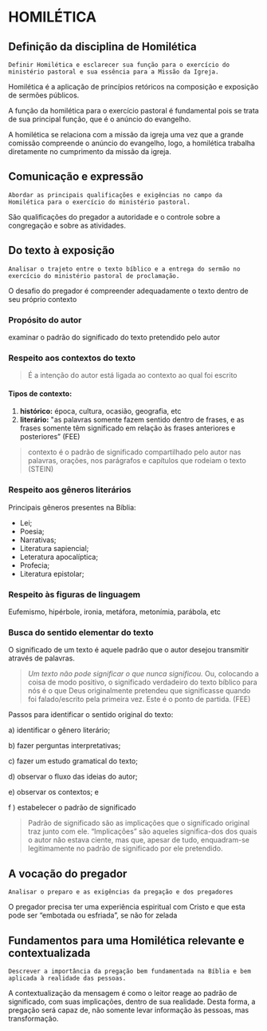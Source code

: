# HOMILÉTICA

## Definição da disciplina de Homilética
	Definir Homilética e esclarecer sua função para o exercício do ministério pastoral e sua essência para a Missão da Igreja.
	
Homilética é a aplicação de princípios retóricos na composição e exposição de sermões públicos.

A função da homilética para o exercício pastoral é fundamental pois se trata de sua principal função, que é o anúncio do evangelho.

A homilética se relaciona com a missão da igreja uma vez que a grande comissão compreende o anúncio do evangelho, logo, a homilética trabalha diretamente no cumprimento da missão da igreja.

## Comunicação e expressão
	Abordar as principais qualificações e exigências no campo da Homilética para o exercício do ministério pastoral.
	
São qualificações do pregador a autoridade e o controle sobre a congregação e sobre as atividades.


## Do texto à exposição
	Analisar o trajeto entre o texto bíblico e a entrega do sermão no exercício do ministério pastoral de proclamação.
	
O desafio do pregador é compreender adequadamente o texto dentro de seu próprio contexto

### Propósito do autor
examinar o padrão do significado do texto pretendido pelo autor
	
### Respeito aos contextos do texto
> É a intenção do autor está ligada ao contexto ao qual foi escrito
	
#### Tipos de contexto:
1. **histórico:** época, cultura, ocasião, geografia, etc
2. **literário:** "as palavras somente fazem sentido dentro de frases, e as frases somente têm significado em relação às frases anteriores e posteriores” (FEE)

> contexto é o padrão de significado compartilhado pelo autor nas palavras, orações, nos parágrafos e capítulos que rodeiam o texto (STEIN)

### Respeito aos gêneros literários
Principais gêneros presentes na Bíblia:
- Lei;
- Poesia;
- Narrativas;
- Literatura sapiencial;
- Leteratura apocalíptica;
- Profecia;
- Literatura epistolar;

### Respeito às figuras de linguagem
Eufemismo, hipérbole, ironia, metáfora, metonímia, parábola, etc 

### Busca do sentido elementar do texto

O significado de um texto é aquele padrão que o autor desejou transmitir através de palavras.

> *Um  texto  não  pode  significar  o  que  nunca  significou.*  Ou,  colocando  a  coisa de modo positivo, o significado verdadeiro do texto bíblico para nós é o que Deus originalmente pretendeu que significasse quando foi falado/escrito pela primeira vez. Este é o ponto de partida. (FEE)

Passos para identificar o sentido original do texto:

a) identificar o gênero literário;

b) fazer perguntas interpretativas;

c) fazer um estudo gramatical do texto; 

d) observar o fluxo das ideias do autor; 

e) observar os contextos; e 

f ) estabelecer o padrão de significado

> Padrão de significado são as implicações que o significado original traz junto com ele. “Implicações” são aqueles significa-dos dos quais o autor não estava ciente, mas que, apesar de tudo, enquadram-se legitimamente no padrão de significado por ele pretendido.

## A vocação do pregador
	Analisar o preparo e as exigências da pregação e dos pregadores
	
O pregador precisa ter uma experiência espiritual com Cristo e que esta pode ser “embotada ou esfriada”, se não for zelada

## Fundamentos para uma Homilética relevante e contextualizada
	Descrever a importância da pregação bem fundamentada na Bíblia e bem aplicada à realidade das pessoas.

A contextualização da mensagem é como o leitor reage ao padrão de significado, com suas implicações, dentro de sua realidade. Desta forma, a pregação será capaz de, não somente levar informação às pessoas, mas transformação.